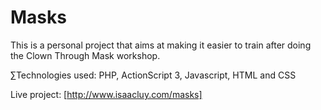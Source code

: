 # Masks

This is a personal project that aims at making it easier to train after doing the Clown Through Mask workshop.

∑Technologies used: PHP, ActionScript 3, Javascript, HTML and CSS

Live project: [http://www.isaacluy.com/masks]
